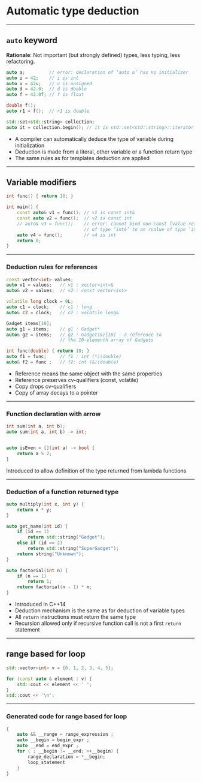 <!-- .slide: data-background="#111111" -->
# Automatic type deduction

___

## `auto` keyword

**Rationale**: Not important (but strongly defined) types, less typing, less refactoring.

```cpp
auto a;         // error: declaration of ‘auto a’ has no initializer
auto i = 42;    // i is int
auto u = 42u;   // u is unsigned
auto d = 42.0;  // d is double
auto f = 42.0f; // f is float

double f();
auto r1 = f();  // r1 is double

std::set<std::string> collection;
auto it = collection.begin(); // it is std::set<std::string>::iterator
```

* <!-- .element: class="fragment fade-in" --> A compiler can automatically deduce the type of variable during initialization
* <!-- .element: class="fragment fade-in" --> Deduction is made from a literal, other variable or a function return type
* <!-- .element: class="fragment fade-in" --> The same rules as for templates deduction are applied

___

## Variable modifiers

```cpp
int func() { return 10; }

int main() {
    const auto& v1 = func(); // v1 is const int&
    const auto v2 = func();  // v2 is const int
    // auto& v3 = func();    // error: cannot bind non-const lvalue reference
                             // of type ‘int&’ to an rvalue of type ‘int’
    auto v4 = func();        // v4 is int
    return 0;
}
```

___
<!-- .slide: style="font-size: 0.9em" -->

### Deduction rules for references

```cpp
const vector<int> values;
auto v1 = values;   // v1 : vector<int>&
auto& v2 = values;  // v2 : const vector<int>

volatile long clock = 0L;
auto c1 = clock;    // c1 : long
auto& c2 = clock;   // c2 : volatile long&

Gadget items[10];
auto g1 = items;    // g1 : Gadget*
auto& g2 = items;   // g2 : Gadget(&)[10] - a reference to
                    // the 10-elementh array of Gadgets

int func(double) { return 10; }
auto f1 = func;     // f1 : int (*)(double)
auto& f2 = func ;   // f2: int (&)(double)
```

* <!-- .element: class="fragment fade-in" --> Reference means the same object with the same properties
* <!-- .element: class="fragment fade-in" --> Reference preserves cv-qualifiers (const, volatile)
* <!-- .element: class="fragment fade-in" --> Copy drops cv-qualifiers
* <!-- .element: class="fragment fade-in" --> Copy of array decays to a pointer

___

### Function declaration with arrow

```cpp
int sum(int a, int b);
auto sum(int a, int b) -> int;


auto isEven = [](int a) -> bool {
    return a % 2;
}
```

Introduced to allow definition of the type returned from lambda functions
<!-- .element: class="fragment fade-in" -->

___
<!-- .slide: style="font-size: 0.9em" -->

### Deduction of a function returned type

```cpp
auto multiply(int x, int y) {
    return x * y;
}

auto get_name(int id) {
    if (id == 1)
        return std::string("Gadget");
    else if (id == 2)
        return std::string("SuperGadget");
    return string("Unknown");
}

auto factorial(int n) {
    if (n == 1)
        return 1;
    return factorial(n - 1) * n;
}
```

* <!-- .element: class="fragment fade-in" --> Introduced in C++14
* <!-- .element: class="fragment fade-in" --> Deduction mechanism is the same as for deduction of variable types
* <!-- .element: class="fragment fade-in" --> All <code>return</code> instructions must return the same type
* <!-- .element: class="fragment fade-in" --> Recursion allowed only if recursive function call is not a first <code>return</code> statement

___

## range based for loop

```cpp
std::vector<int> v = {0, 1, 2, 3, 4, 5};

for (const auto & element : v) {
    std::cout << element << ' ';
}
std::cout << '\n';
```

___

### Generated code for range based for loop

```cpp
{
    auto && __range = range_expression ;
    auto __begin = begin_expr ;
    auto __end = end_expr ;
    for ( ; __begin != __end; ++__begin) {
        range_declaration = *__begin;
        loop_statement
    }
}
```
